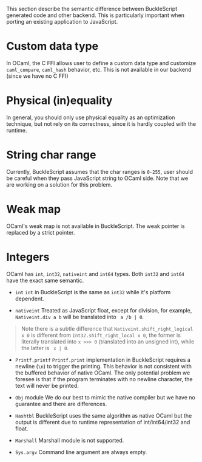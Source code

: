 This section describe the semantic difference between BuckleScript generated code and other backend. This is particularly important when porting an existing application to JavaScript.

# Custom data type

   In OCaml, the C FFI allows user to  define a custom data type and customize `caml_compare`, `caml_hash` behavior, etc.   This is not available in our backend (since we have no C FFI)

# Physical (in)equality

   In general, you should only use physical equality as an optimization technique, but not rely on its correctness, since it is hardly coupled with the runtime.

# String char range
  
   Currently, BuckleScript assumes that the char ranges is `0-255`, user should be careful when they pass JavaScript string to OCaml side. Note that we are working on a solution for this problem.

# Weak map   

  OCaml's weak map is not available in BuckleScript. The weak pointer is replaced by a strict pointer.

# Integers

OCaml has `int`, `int32`, `nativeint` and `int64` types. Both `int32` and `int64` have the exact same semantic.

- `int`
`int` in BuckleScript is the same as `int32` while it's platform dependent.

- `nativeint`
Treated as JavaScript float, except for division, for example, `Nativeint.div a b` will be translated into ` a /b | 0`. 

>Note there is a subtle difference that `Nativeint.shift_right_logical x 0` is different from `Int32.shift_right_local x 0`, the former is literally translated into `x >>> 0` (translated into an unsigned int), while the latter is ` x | 0`.

- `Printf.printf`
`Printf.print` implementation in BuckleScript requires a newline (`\n`) to trigger the printing. This behavior is not consistent with the buffered behavior of native OCaml. The only potential problem we foresee is that if the program terminates with no newline character, the text will never be printed.
 
- `Obj` module
We do our best to mimic the native compiler but we have no guarantee and there are differences.

- `Hashtbl`
BuckleScript uses the same algorithm as native OCaml but the output is different due to runtime representation of int/int64/int32 and float.

- `Marshall`
Marshall module is not supported.

- `Sys.argv`
Command line argument are always empty.
